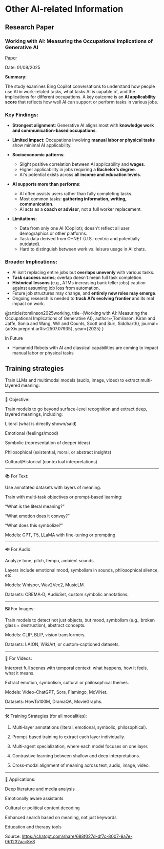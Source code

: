 # Other AI-related Information

## Research Paper

### Working with AI: Measuring the Occupational Implications of Generative AI

[Paper](https://arxiv.org/pdf/2507.07935)

Date: 01/08/2025

**Summary:**

The study examines Bing Copilot conversations to understand how people use AI in work-related tasks, what tasks AI is capable of, and the implications for different occupations. A key outcome is an **AI applicability score** that reflects how well AI can support or perform tasks in various jobs.

### Key Findings:

* **Strongest alignment**: Generative AI aligns most with **knowledge work and communication-based occupations**.
* **Limited impact**: Occupations involving **manual labor or physical tasks** show minimal AI applicability.
* **Socioeconomic patterns**:

  * Slight positive correlation between AI applicability and **wages**.
  * Higher applicability in jobs requiring a **Bachelor’s degree**.
  * AI's potential exists across **all income and education levels**.
* **AI supports more than performs**:

  * AI often assists users rather than fully completing tasks.
  * Most common tasks: **gathering information, writing, communication**.
  * AI acts as a **coach or advisor**, not a full worker replacement.
* **Limitations**:

  * Data from only one AI (Copilot); doesn't reflect all user demographics or other platforms.
  * Task data derived from O\*NET (U.S.-centric and potentially outdated).
  * Hard to distinguish between work vs. leisure usage in AI chats.

### Broader Implications:

* AI isn’t replacing entire jobs but **overlaps unevenly** with various tasks.
* **Task success varies**; overlap doesn’t mean full task completion.
* **Historical lessons** (e.g., ATMs increasing bank teller jobs) caution against assuming job loss from automation.
* Future job structures may change, and **entirely new roles may emerge**.
* Ongoing research is needed to **track AI’s evolving frontier** and its real impact on work.

@article{tomlinson2025working,
  title={Working with AI: Measuring the Occupational Implications of Generative AI},
  author={Tomlinson, Kiran and Jaffe, Sonia and Wang, Will and Counts, Scott and Suri, Siddharth},
  journal={arXiv preprint arXiv:2507.07935},
  year={2025}
}

In Future

- Humanoid Robots with AI and classical capabilities are coming to impact manual labor or physical tasks


## Training strategies

Train LLMs and multimodal models (audio, image, video) to extract multi-layered meaning:


---

🧠 Objective:

Train models to go beyond surface-level recognition and extract deep, layered meanings, including:

Literal (what is directly shown/said)

Emotional (feelings/mood)

Symbolic (representation of deeper ideas)

Philosophical (existential, moral, or abstract insights)

Cultural/Historical (contextual interpretations)



---

📚 For Text:

Use annotated datasets with layers of meaning.

Train with multi-task objectives or prompt-based learning:

“What is the literal meaning?”

“What emotion does it convey?”

“What does this symbolize?”


Models: GPT, T5, LLaMA with fine-tuning or prompting.



---

🔊 For Audio:

Analyze tone, pitch, tempo, ambient sounds.

Layers include emotional mood, symbolism in sounds, philosophical silence, etc.

Models: Whisper, Wav2Vec2, MusicLM.

Datasets: CREMA-D, AudioSet, custom symbolic annotations.



---

🖼️ For Images:

Train models to detect not just objects, but mood, symbolism (e.g., broken glass = destruction), abstract concepts.

Models: CLIP, BLIP, vision transformers.

Datasets: LAION, WikiArt, or custom-captioned datasets.



---

🎥 For Videos:

Interpret full scenes with temporal context: what happens, how it feels, what it means.

Extract emotion, symbolism, cultural or philosophical themes.

Models: Video-ChatGPT, Sora, Flamingo, MoViNet.

Datasets: HowTo100M, DramaQA, MovieGraphs.



---

🛠️ Training Strategies (for all modalities):

1. Multi-layer annotations (literal, emotional, symbolic, philosophical).


2. Prompt-based training to extract each layer individually.


3. Multi-agent specialization, where each model focuses on one layer.


4. Contrastive learning between shallow and deep interpretations.


5. Cross-modal alignment of meaning across text, audio, image, video.




---

🎯 Applications:

Deep literature and media analysis

Emotionally aware assistants

Cultural or political content decoding

Enhanced search based on meaning, not just keywords

Education and therapy tools

Source: https://chatgpt.com/share/688f027d-df7c-8007-9a7e-0b1232aac8e8